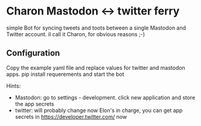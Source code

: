 # Charon Mastodon <-> twitter ferry

simple Bot for syncing tweets and toots between a single Mastodon and Twitter account.
iI call it Charon, for obvious reasons ;-)

## Configuration

Copy the example yaml file and replace values for twitter and mastodon apps. pip install requerements and start the bot

Hints:

  - Mastodon: go to settings - development. click new application and store the app secrets
  - twitter: will probably change now Elon's in charge, you can get app secrets in https://developer.twitter.com/ now
